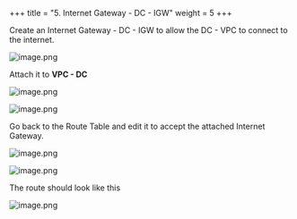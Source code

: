 +++
title = "5. Internet Gateway - DC - IGW"
weight = 5
+++


Create an Internet Gateway - DC - IGW to allow the DC - VPC to connect to the internet.


![image.png](/images/004-iv-setup-vpc-dc-resources/18-112101-image.png)


Attach it to **VPC - DC**


![image.png](/images/004-iv-setup-vpc-dc-resources/18-154996-image.png)


![image.png](/images/004-iv-setup-vpc-dc-resources/18-170213-image.png)


Go back to the Route Table and edit it to accept the attached Internet Gateway.


![image.png](/images/004-iv-setup-vpc-dc-resources/18-197065-image.png)


![image.png](/images/004-iv-setup-vpc-dc-resources/18-736482-image.png)


The route should look like this


![image.png](/images/004-iv-setup-vpc-dc-resources/18-168683-image.png)


